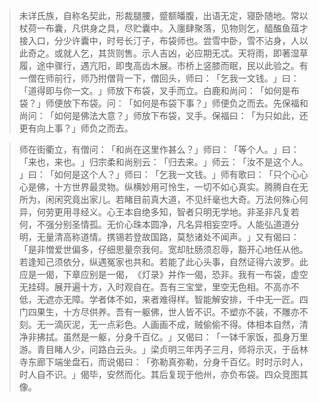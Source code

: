 > 未详氏族，自称名契此，形裁腿腰，蹙额皤腹，出语无定，寝卧随地。常以杖荷一布囊，凡供身之具，尽贮囊中。入廛肆聚落，见物则乞，醯醢鱼葅才接入口，分少许囊中，时号长汀子，布袋师也。尝雪中卧，雪不沾身，人以此奇之。或就人乞，其货则售。示人吉凶，必应期无忒。天将雨，即著湿草履，途中骤行，遇亢阳，即曳高齿木展。市桥上竖膝而眠，民以此验之。有一僧在师前行，师乃拊僧背一下，僧回头，师曰：​「乞我一文钱。​」曰：​「道得即与你一文。​」师放下布袋，叉手而立。白鹿和尚问：​「如何是布袋？​」师便放下布袋。问：​「如何是布袋下事？​」师便负之而去。先保福和尚问：​「如何是佛法大意？​」师放下布袋，叉手。保福曰：​「为只如此，还更有向上事？​」师负之而去。

> 师在街衢立，有僧问：​「和尚在这里作甚么？​」师曰：​「等个人。​」曰：​「来也，来也。​」归宗柔和尚别云：​「归去来。​」师云：​「汝不是这个人。​」曰：​「如何是这个人？​」师曰：​「乞我一文钱。​」师有歌曰：​「只个心心心是佛，十方世界最灵物。纵横妙用可怜生，一切不如心真实。腾腾自在无所为，闲闲究竟出家儿。若睹目前真大道，不见纤毫也大奇。万法何殊心何异，何劳更用寻经义。心王本自绝多知，智者只明无学地。非圣非凡复若何，不强分别圣情孤。无价心珠本圆净，凡名异相妄空呼。人能弘道道分明，无量清高称道情。携锡若登故国路，莫愁诸处不闻声。​」又有偈曰：​「是非憎爱世偏多，仔细思量奈我何。宽却肚肠须忍辱，豁开心地任从他。若逢知己须依分，纵遇冤家也共和。若能了此心头事，自然证得六波罗。此应是一偈，下章应别是一偈，​《灯录》并作一偈，恐非。我有一布袋，虚空无挂碍。展开遍十方，入时观自在。吾有三宝堂，里空无色相。不高亦不低，无遮亦无障。学者体不如，来者难得样。智能解安排，千中无一匠。四门四果生，十方尽供养。吾有一躯佛，世人皆不识。不塑亦不装，不雕亦不刻。无一滴灰泥，无一点彩色。人画画不成，贼偷偷不得。体相本自然，清净非拂拭。虽然是一躯，分身千百亿。​」又偈曰：​「一钵千家饭，孤身万里游。青目睹人少，问路白云头。​」梁贞明三年丙子三月，师将示灭，于岳林寺东廊下端坐盘石，而说偈曰：​「弥勒真弥勒，分身千百亿。时时示时人，时人自不识。​」偈毕，安然而化。其后复现于他州，亦负布袋。四众竞图其像。


